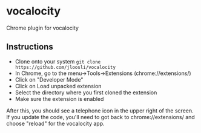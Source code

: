 vocalocity
==========

Chrome plugin for vocalocity

Instructions
------------
* Clone onto your system `git clone https://github.com/jloosli/vocalocity`
* In Chrome, go to the menu->Tools->Extensions (chrome://extensions/)
* Click on "Developer Mode"
* Click on Load unpacked extension
* Select the directory where you first cloned the extension
* Make sure the extension is enabled

After this, you should see a telephone icon in the upper right of the screen. If you update the code, you'll
need to got back to chrome://extensions/ and choose "reload" for the vocalocity app.
